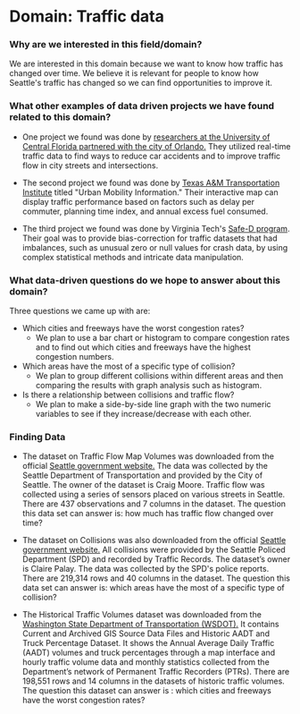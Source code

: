 # Domain: Traffic data

### Why are we interested in this field/domain?
We are interested in this domain because we want to know how traffic has
changed over time. We believe it is relevant for people to know how Seattle's traffic has changed so we can find opportunities to improve it.

### What other examples of data driven projects we have found related to this domain?

- One project we found was done by [researchers at the University of Central
Florida partnered with the city of Orlando.](https://www.govtech.com/analytics/Real-Time-Data-Analytics-Aims-to-Reduce-Traffic-Fatalities.html) They utilized
real-time traffic data to find ways to reduce car accidents and to improve
traffic flow in city streets and intersections.

- The second project we found was done by [Texas A&M Transportation Institute](https://mobility.tamu.edu/umr/) titled "Urban Mobility Information."
Their interactive map can display traffic performance
based on factors such as delay per commuter, planning time index,
and annual excess fuel consumed.

- The third project we found was done by Virginia Tech's
[Safe-D program](https://www.vtti.vt.edu/utc/safe-d/index.php/projects/big-data-methods-for-simplifying-traffic-safety-analyses/). Their goal was to provide
bias-correction for traffic datasets that had imbalances, such as unusual zero
or null values for crash data, by using complex statistical methods and
intricate data manipulation.

### What data-driven questions do we hope to answer about this domain?

Three questions we came up with are:
- Which cities and freeways have the worst congestion rates?
    - We plan to use a bar chart or histogram to compare congestion rates and to find out which cities and freeways have the highest congestion numbers.
- Which areas have the most of a specific type of collision?
   - We plan to group different collisions within different areas and then comparing the results with graph analysis such as histogram.
- Is there a relationship between collisions and traffic flow?
    - We plan to make a side-by-side line graph with the two numeric variables to see if they increase/decrease with each other.

### Finding Data
- The dataset on Traffic Flow Map Volumes was downloaded from the official [Seattle government website.](https://data.seattle.gov/Transportation/Traffic-Flow-Map-Volumes/38vd-gytv) The data was collected by the Seattle Department of Transportation and provided by the City of Seattle. The owner of the dataset is Craig Moore. Traffic flow was collected using a series of sensors placed on various streets in Seattle. There are 437 observations and 7 columns in the dataset. The question this data set can answer is: how much has traffic flow changed over time?

- The dataset on Collisions was also downloaded from the official [Seattle government website.](https://data.seattle.gov/Land-Base/Collisions/9kas-rb8d) All collisions were provided by the Seattle Policed Department (SPD) and recorded by Traffic Records. The dataset’s owner is Claire Palay. The data was collected by the SPD's police reports. There are 219,314 rows and 40 columns in the dataset. The question this data set can answer is: which areas have the most of a specific type of collision?

- The Historical Traffic Volumes dataset was downloaded from the [Washington State Department of Transportation (WSDOT).](https://www.wsdot.wa.gov/mapsdata/tools/trafficplanningtrends.htm) It contains Current and Archived GIS Source Data Files and Historic AADT and Truck Percentage Dataset. It shows the Annual Average Daily Traffic (AADT) volumes and truck percentages through a map interface and hourly traffic volume data and monthly statistics collected from the Department’s network of Permanent Traffic Recorders (PTRs). There are 198,551 rows and 14 columns in the datasets of historic traffic volumes. The question this dataset can answer is : which cities and freeways have the worst congestion rates?
